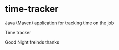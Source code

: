# time-tracker
Java (Maven) application for tracking time on the job

Time tracker

Good Night freinds thanks
